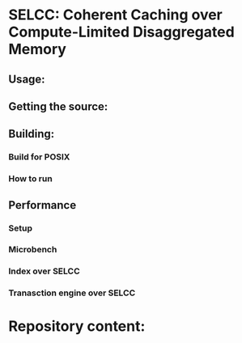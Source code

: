 # SELCC: Coherent Caching over Compute-Limited Disaggregated Memory

## Usage:

## Getting the source:

## Building:

### Build for POSIX
### How to run

## Performance

### Setup
### Microbench
### Index over SELCC

### Tranasction engine over SELCC

# Repository content:

